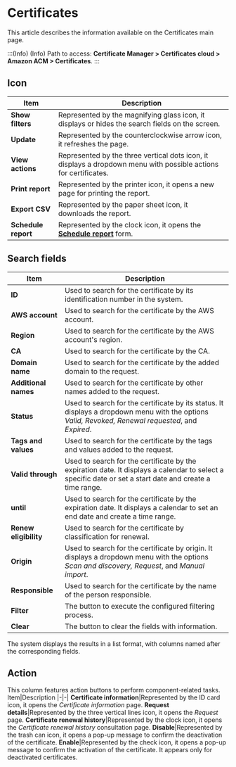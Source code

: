 # Certificates

This article describes the information available on the Certificates main page.

:::(Info) (Info)
Path to access: **Certificate Manager > Certificates cloud > Amazon ACM > Certificates**.
:::

## Icon
Item|Description
|-|-|
**Show filters**|Represented by the magnifying glass icon, it displays or hides the search fields on the screen.
**Update**|Represented by the counterclockwise arrow icon, it refreshes the page.
**View actions**|Represented by the three vertical dots icon, it displays a dropdown menu with possible actions for certificates.
**Print report**|Represented by the printer icon, it opens a new page for printing the report.
**Export CSV**|Represented by the paper sheet icon, it downloads the report.
**Schedule report**|Represented by the clock icon, it opens the [**Schedule report**](/v4/docs/general-information-how-to-issue-download-and-schedule-device-reports) form.

## Search fields
Item|Description
|-|-|
**ID**|Used to search for the certificate by its identification number in the system.
**AWS account**|Used to search for the certificate by the AWS account.
**Region**|Used to search for the certificate by the AWS account's region.
**CA**|Used to search for the certificate by the CA.
**Domain name**|Used to search for the certificate by the added domain to the request.
**Additional names**|Used to search for the certificate by other names added to the request.
**Status**|Used to search for the certificate by its status. It displays a dropdown menu with the options *Valid, Revoked, Renewal requested*, and *Expired*.
**Tags and values**|Used to search for the certificate by the tags and values added to the request.
**Valid through**|Used to search for the certificate by the expiration date. It displays a calendar to select a specific date or set a start date and create a time range.
**until**|Used to search for the certificate by the expiration date. It displays a calendar to set an end date and create a time range.
**Renew eligibility**|Used to search for the certificate by classification for renewal.
**Origin**|Used to search for the certificate by origin. It displays a dropdown menu with the options *Scan and discovery, Request*, and *Manual import*.
**Responsible**|Used to search for the certificate by the name of the person responsible.
**Filter**|The button to execute the configured filtering process.
**Clear**|The button to clear the fields with information.

The system displays the results in a list format, with columns named after the corresponding fields.

## Action
This column features action buttons to perform component-related tasks.
Item|Description
|-|-|
**Certificate information**|Represented by the ID card icon, it opens the *Certificate information* page.
**Request details**|Represented by the three vertical lines icon, it opens the *Request* page. 
**Certificate renewal history**|Represented by the clock icon, it opens the *Certificate renewal history* consultation page.
**Disable**|Represented by the trash can icon, it opens a pop-up message to confirm the deactivation of the certificate.
**Enable**|Represented by the check icon, it opens a pop-up message to confirm the activation of the certificate. It appears only for deactivated certificates.


